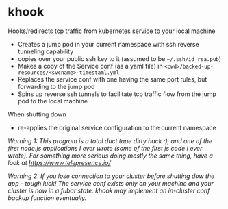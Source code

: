 # khook
Hooks/redirects tcp traffic from kubernetes service to your local machine

* Creates a jump pod in your current namespace with ssh reverse tunneling capability
* copies over your public ssh key to it (assumed to be `~/.ssh/id_rsa.pub`)
* Makes a copy of the Service conf (as a yaml file) in `<cwd>/backed-up-resources/<svcname>-timestaml.yml`
* Replaces the service conf with one having the same port rules, but forwarding to the jump pod
* Spins up reverse ssh tunnels to facilitate tcp traffic flow from the jump pod to the local machine

When shutting down
* re-applies the original service configuration to the current namespace

*Warning 1: This program is a total duct tape dirty hack :), and one of the first node.js applications I ever wrote (some of the first js code I ever wrote). For something more serious doing mostly the same thing, have a look at https://www.telepresence.io/*

*Warning 2: If you lose connection to your cluster before shutting dow the app - tough luck! The service conf exists only on your machine and your cluster is now in a fubar state. khook may implement an in-cluster conf backup function eventually.*
